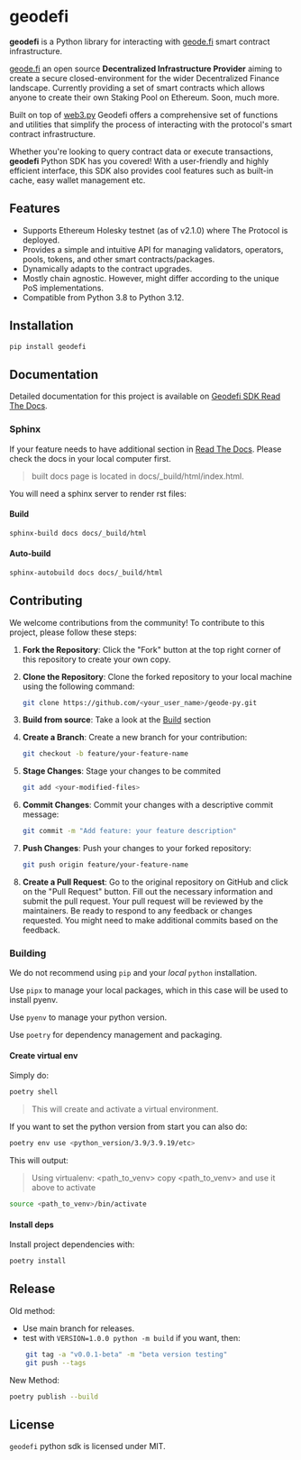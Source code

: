 # geodefi

**geodefi**  is a Python library for interacting with [geode.fi](https://www.geode.fi) smart contract infrastructure.

[geode.fi](https://www.geode.fi) an open source **Decentralized Infrastructure Provider** aiming to create a secure closed-environment for the wider Decentralized Finance landscape.
Currently providing a set of smart contracts which allows anyone to create their own Staking Pool on Ethereum.
Soon, much more.

Built on top of [web3.py](https://web3py.readthedocs.io/en/stable) Geodefi offers a comprehensive set of functions and utilities that simplify the process of interacting with the protocol's smart contract infrastructure.

Whether you're looking to query contract data or execute transactions, **geodefi** Python SDK has you covered! With a user-friendly and highly efficient interface, this SDK also provides cool features such as built-in cache, easy wallet management etc.

## Features

- Supports Ethereum Holesky testnet (as of v2.1.0) where The Protocol is deployed.
- Provides a simple and intuitive API for managing validators, operators, pools, tokens, and other smart contracts/packages.
- Dynamically adapts to the contract upgrades.
- Mostly chain agnostic. However, might differ according to the unique PoS implementations.
- Compatible from Python 3.8 to Python 3.12.

## Installation

```sh
pip install geodefi
```

## Documentation

Detailed documentation for this project is available on [Geodefi SDK Read The Docs](https://sdk.geode.fi).

### Sphinx

If your feature needs to have additional section in [Read The Docs](https://sdk.geode.fi). Please check the docs in your local computer first.

> built docs page is located in docs/_build/html/index.html.

You will need a sphinx server to render rst files:

#### **Build**

```bash
sphinx-build docs docs/_build/html
```

#### **Auto-build**

```bash
sphinx-autobuild docs docs/_build/html
```

## Contributing

We welcome contributions from the community! To contribute to this project, please follow these steps:

1. **Fork the Repository**: Click the "Fork" button at the top right corner of this repository to create your own copy.

2. **Clone the Repository**: Clone the forked repository to your local machine using the following command:

   ```bash
   git clone https://github.com/<your_user_name>/geode-py.git
    ```

3. **Build from source**:
   Take a look at the [Build](#building) section

4. **Create a Branch**: Create a new branch for your contribution:

    ```bash
    git checkout -b feature/your-feature-name
    ```

5. **Stage Changes**: Stage your changes to be commited

    ```bash
    git add <your-modified-files>
    ```

6. **Commit Changes**: Commit your changes with a descriptive commit message:

    ```bash
    git commit -m "Add feature: your feature description"
    ```

7. **Push Changes**: Push your changes to your forked repository:

    ```bash
    git push origin feature/your-feature-name
    ```

8. **Create a Pull Request**: Go to the original repository on GitHub and click on the "Pull Request" button. Fill out the necessary information and submit the pull request. Your pull request will be reviewed by the maintainers. Be ready to respond to any feedback or changes requested. You might need to make additional commits based on the feedback.

### Building

We do not recommend using `pip` and your *local* `python` installation.

Use `pipx` to manage your local packages, which in this case will be used to install pyenv.

Use `pyenv` to manage your python version.

Use `poetry` for dependency management and packaging.

#### Create virtual env

Simply do:

```bash
poetry shell
```

> This will create and activate a virtual environment.

If you want to set the python version from start you can also do:

```bash
poetry env use <python_version/3.9/3.9.19/etc>
```

This will output:

> Using virtualenv: <path_to_venv>
> copy <path_to_venv> and use it above to activate

```bash
source <path_to_venv>/bin/activate
```

#### Install deps

Install project dependencies with:

```bash
poetry install
```

## Release

Old method:

- Use main branch for releases.
- test with ``VERSION=1.0.0 python -m build`` if you want, then:

``` bash
    git tag -a "v0.0.1-beta" -m "beta version testing"
    git push --tags
```

New Method:

``` bash
poetry publish --build
```

## License

`geodefi` python sdk is licensed under MIT.
